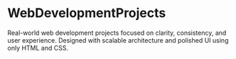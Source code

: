 # WebDevelopmentProjects
Real-world web development projects focused on clarity, consistency, and user experience. Designed with scalable architecture and polished UI using only HTML and CSS.
